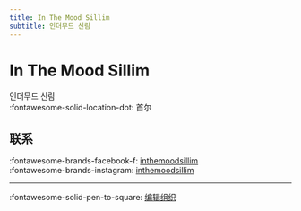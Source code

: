 ```yaml
---
title: In The Mood Sillim
subtitle: 인더무드 신림
---
```


# In The Mood Sillim

인더무드 신림  
:fontawesome-solid-location-dot: 首尔  


## 联系

:fontawesome-brands-facebook-f: [inthemoodsillim](https://www.facebook.com/inthemoodsillim)  
:fontawesome-brands-instagram: [inthemoodsillim](http://instagram.com/inthemoodsillim)  

---

:fontawesome-solid-pen-to-square: [编辑组织](https://github.com/swingdance/orgs/issues/new?assignees=&labels=update+org&projects=&template=03-update_entity.yml&title=Update%20Org%3A%20ko_KR%20%E2%80%A2%20In%20The%20Mood%20Sillim&region=ko_KR&id=in-the-mood-sillim&name=In%20The%20Mood%20Sillim)
